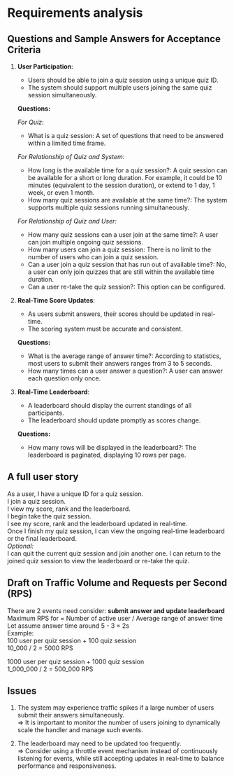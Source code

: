 # Requirements analysis

## Questions and Sample Answers for Acceptance Criteria
1. **User Participation**:
    - Users should be able to join a quiz session using a unique quiz ID.
    - The system should support multiple users joining the same quiz session simultaneously.
   
   **Questions:**

   *For Quiz:*
   - What is a quiz session: A set of questions that need to be answered within a limited time frame.

   *For Relationship of Quiz and System:*
   - How long is the available time for a quiz session?: A quiz session can be available for a short or long duration. For example, it could be 10 minutes (equivalent to the session duration), or extend to 1 day, 1 week, or even 1 month.
   - How many quiz sessions are available at the same time?: The system supports multiple quiz sessions running simultaneously.
   
   *For Relationship of Quiz and User:*
   - How many quiz sessions can a user join at the same time?: A user can join multiple ongoing quiz sessions.
   - How many users can join a quiz session: There is no limit to the number of users who can join a quiz session.
   - Can a user join a quiz session that has run out of available time?: No, a user can only join quizzes that are still within the available time duration.
   - Can a user re-take the quiz session?: This option can be configured.

2. **Real-Time Score Updates**:
    - As users submit answers, their scores should be updated in real-time.
    - The scoring system must be accurate and consistent.
   
   **Questions:** 
   - What is the average range of answer time?: According to statistics, most users to submit their answers ranges from 3 to 5 seconds.
   - How many times can a user answer a question?: A user can answer each question only once.

3. **Real-Time Leaderboard**:
    - A leaderboard should display the current standings of all participants.
    - The leaderboard should update promptly as scores change.
   
   **Questions:**
   - How many rows will be displayed in the leaderboard?: The leaderboard is paginated, displaying 10 rows per page.
    
## A full user story
As a user, I have a unique ID for a quiz session.  
I join a quiz session.  
I view my score, rank and the leaderboard.  
I begin take the quiz session.  
I see my score, rank and the leaderboard updated in real-time.  
Once I finish my quiz session, I can view the ongoing real-time leaderboard or the final leaderboard.  
*Optional:*  
I can quit the current quiz session and join another one.
I can return to the joined quiz session to view the leaderboard or re-take the quiz.

## Draft on Traffic Volume and Requests per Second (RPS)
There are 2 events need consider: **submit answer and update leaderboard**  
Maximum RPS for  = Number of active user / Average range of answer time  
Let assume answer time around 5 - 3 = 2s  
Example:  
100 user per quiz session + 100 quiz session  
10_000 / 2 = 5000 RPS  

1000 user per quiz session + 1000 quiz session  
1_000_000 / 2 = 500_000 RPS

## Issues
1. The system may experience traffic spikes if a large number of users submit their answers simultaneously.  
  => It is important to monitor the number of users joining to dynamically scale the handler and manage such events.

2. The leaderboard may need to be updated too frequently.  
  => Consider using a throttle event mechanism instead of continuously listening for events, while still accepting updates in real-time to balance performance and responsiveness.
